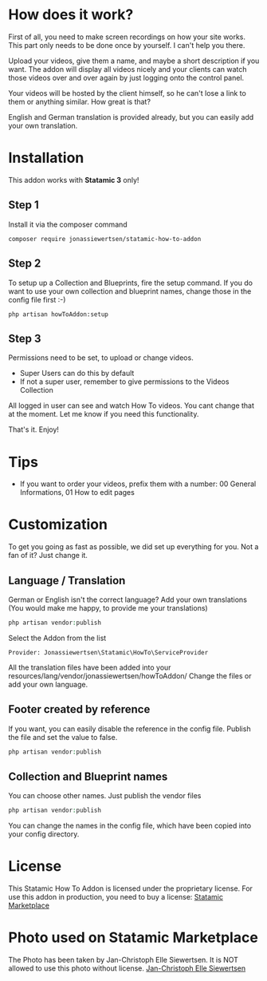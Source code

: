 # How does it work?

First of all, you need to make screen recordings on how your site works. This part only needs to be done once by yourself. I can't help you there.

Upload your videos, give them a name, and maybe a short description if you want. The addon will display all videos nicely and your clients can watch those videos over and over again by just logging onto the control panel.

Your videos will be hosted by the client himself, so he can't lose a link to them or anything similar. How great is that?

English and German translation is provided already, but you can easily add your own translation.

# Installation 

This addon works with **Statamic 3** only!

## Step 1

Install it via the composer command
```
composer require jonassiewertsen/statamic-how-to-addon
```

## Step 2

To setup up a Collection and Blueprints, fire the setup command.
If you do want to use your own collection and blueprint names, change those in the config file first :-)

```
php artisan howToAddon:setup
```

## Step 3
Permissions need to be set, to upload or change videos. 
- Super Users can do this by default
- If not a super user, remember to give permissions to the Videos Collection

All logged in user can see and watch How To videos. You cant change that at the moment. Let me know if you need this functionality.

That's it. Enjoy!

# Tips

- If you want to order your videos, prefix them with a number: 00 General Informations, 01 How to edit pages  

## 

# Customization

To get you going as fast as possible, we did set up everything for you. Not a fan of it? Just change it.

## Language / Translation

German or English isn't the correct language? Add your own translations (You would make me happy, to provide me your translations)

```php
php artisan vendor:publish
```

Select the Addon from the list
```
Provider: Jonassiewertsen\Statamic\HowTo\ServiceProvider
```

All the translation files have been added into your resources/lang/vendor/jonassiewertsen/howToAddon/
Change the files or add your own language.

## Footer created by reference

If you want, you can easily disable the reference in the config file. Publish the file and set
the value to false.

```php
php artisan vendor:publish
```

## Collection and Blueprint names

You can choose other names. Just publish the vendor files

```php
php artisan vendor:publish
```

You can change the names in the config file, which have been copied into your config directory.

# License
This Statamic How To Addon is licensed under the proprietary license. For use this addon in production, you need 
to buy a license:
[Statamic Marketplace](https://statamic.com/seller/products/how-to-addon/variants/219/preview)

# Photo used on Statamic Marketplace
The Photo has been taken by Jan-Christoph Elle Siewertsen. It is NOT allowed to use this photo without license. 
[Jan-Christoph Elle Siewertsen](http://janchristophelle.com/)
